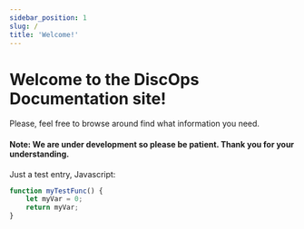 ```yaml
---
sidebar_position: 1
slug: /
title: 'Welcome!'
---
```


# Welcome to the DiscOps Documentation site!

Please, feel free to browse around find what information you need.

#### Note: We are under development so please be patient. Thank you for your understanding.

Just a test entry, Javascript:
```Javascript
function myTestFunc() {
    let myVar = 0;
    return myVar;
}
```